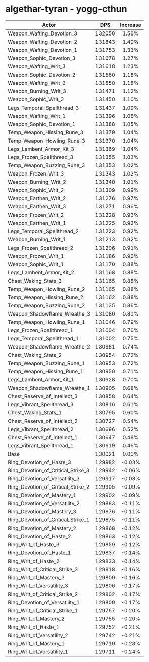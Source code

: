 # algethar-tyran - yogg-cthun
| Actor | DPS | Increase |
|---|:---:|:---:|
|Weapon_Wafting_Devotion_3|132050|1.56%|
|Weapon_Wafting_Devotion_2|131843|1.40%|
|Weapon_Wafting_Devotion_1|131753|1.33%|
|Weapon_Sophic_Devotion_3|131678|1.27%|
|Weapon_Wafting_Writ_3|131618|1.23%|
|Weapon_Sophic_Devotion_2|131560|1.18%|
|Weapon_Wafting_Writ_2|131550|1.18%|
|Weapon_Burning_Writ_3|131471|1.12%|
|Weapon_Sophic_Writ_3|131450|1.10%|
|Legs_Temporal_Spellthread_3|131437|1.09%|
|Weapon_Wafting_Writ_1|131396|1.06%|
|Weapon_Sophic_Devotion_1|131388|1.05%|
|Temp_Weapon_Hissing_Rune_3|131379|1.04%|
|Temp_Weapon_Howling_Rune_3|131370|1.04%|
|Legs_Lambent_Armor_Kit_3|131369|1.04%|
|Legs_Frozen_Spellthread_3|131355|1.03%|
|Temp_Weapon_Buzzing_Rune_3|131353|1.02%|
|Weapon_Frozen_Writ_3|131343|1.02%|
|Weapon_Burning_Writ_2|131340|1.01%|
|Weapon_Sophic_Writ_2|131309|0.99%|
|Weapon_Earthen_Writ_2|131276|0.97%|
|Weapon_Earthen_Writ_3|131271|0.96%|
|Weapon_Frozen_Writ_2|131228|0.93%|
|Weapon_Earthen_Writ_1|131225|0.93%|
|Legs_Temporal_Spellthread_2|131223|0.92%|
|Weapon_Burning_Writ_1|131213|0.92%|
|Legs_Frozen_Spellthread_2|131206|0.91%|
|Weapon_Frozen_Writ_1|131186|0.90%|
|Weapon_Sophic_Writ_1|131170|0.88%|
|Legs_Lambent_Armor_Kit_2|131168|0.88%|
|Chest_Waking_Stats_3|131165|0.88%|
|Temp_Weapon_Howling_Rune_2|131165|0.88%|
|Temp_Weapon_Hissing_Rune_2|131162|0.88%|
|Temp_Weapon_Buzzing_Rune_2|131135|0.86%|
|Weapon_Shadowflame_Wreathe_3|131080|0.81%|
|Temp_Weapon_Howling_Rune_1|131046|0.79%|
|Legs_Frozen_Spellthread_1|131004|0.76%|
|Legs_Temporal_Spellthread_1|131002|0.75%|
|Weapon_Shadowflame_Wreathe_2|130981|0.74%|
|Chest_Waking_Stats_2|130954|0.72%|
|Temp_Weapon_Buzzing_Rune_1|130953|0.72%|
|Temp_Weapon_Hissing_Rune_1|130950|0.71%|
|Legs_Lambent_Armor_Kit_1|130928|0.70%|
|Weapon_Shadowflame_Wreathe_1|130905|0.68%|
|Chest_Reserve_of_Intellect_3|130858|0.64%|
|Legs_Vibrant_Spellthread_3|130816|0.61%|
|Chest_Waking_Stats_1|130795|0.60%|
|Chest_Reserve_of_Intellect_2|130727|0.54%|
|Legs_Vibrant_Spellthread_2|130696|0.52%|
|Chest_Reserve_of_Intellect_1|130647|0.48%|
|Legs_Vibrant_Spellthread_1|130619|0.46%|
|Base|130021|0.00%|
|Ring_Devotion_of_Haste_3|129982|-0.03%|
|Ring_Devotion_of_Critical_Strike_3|129942|-0.06%|
|Ring_Devotion_of_Versatility_3|129917|-0.08%|
|Ring_Devotion_of_Critical_Strike_2|129905|-0.09%|
|Ring_Devotion_of_Mastery_1|129902|-0.09%|
|Ring_Devotion_of_Versatility_2|129883|-0.11%|
|Ring_Devotion_of_Mastery_3|129876|-0.11%|
|Ring_Devotion_of_Critical_Strike_1|129875|-0.11%|
|Ring_Devotion_of_Mastery_2|129868|-0.12%|
|Ring_Devotion_of_Haste_2|129863|-0.12%|
|Ring_Writ_of_Haste_3|129859|-0.12%|
|Ring_Devotion_of_Haste_1|129837|-0.14%|
|Ring_Writ_of_Haste_2|129833|-0.14%|
|Ring_Writ_of_Critical_Strike_3|129818|-0.16%|
|Ring_Writ_of_Mastery_3|129809|-0.16%|
|Ring_Writ_of_Versatility_3|129806|-0.17%|
|Ring_Writ_of_Critical_Strike_2|129802|-0.17%|
|Ring_Devotion_of_Versatility_1|129800|-0.17%|
|Ring_Writ_of_Critical_Strike_1|129767|-0.20%|
|Ring_Writ_of_Mastery_2|129755|-0.20%|
|Ring_Writ_of_Haste_1|129752|-0.21%|
|Ring_Writ_of_Versatility_2|129742|-0.21%|
|Ring_Writ_of_Mastery_1|129719|-0.23%|
|Ring_Writ_of_Versatility_1|129711|-0.24%|
